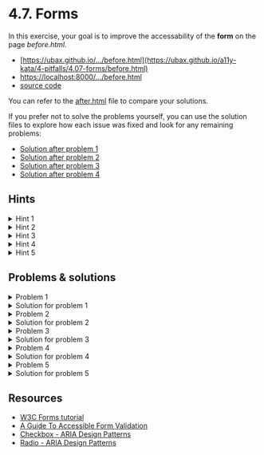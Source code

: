 # 4.7. Forms

In this exercise, your goal is to improve the accessability of the **form** on the page _before.html_.

- [https://ubax.github.io/.../before.html](https://ubax.github.io/a11y-kata/4-pitfalls/4.07-forms/before.html)
- [https://localhost:8000/.../before.html](http://localhost:8000/4-pitfalls/4.07-forms/before.html)
- [source code](./before.html)

You can refer to the [after.html](after.html) file to compare your solutions.

If you prefer not to solve the problems yourself, you can use the solution files to explore how each issue was fixed and look for any remaining problems:

- [Solution after problem 1](https://ubax.github.io/a11y-kata/4-pitfalls/4.07-forms/after-problem-1.html)
- [Solution after problem 2](https://ubax.github.io/a11y-kata/4-pitfalls/4.07-forms/after-problem-2.html)
- [Solution after problem 3](https://ubax.github.io/a11y-kata/4-pitfalls/4.07-forms/after-problem-3.html)
- [Solution after problem 4](https://ubax.github.io/a11y-kata/4-pitfalls/4.07-forms/after-problem-4.html)

## Hints

<details>
<summary>Hint 1</summary>

Try to locate the form controls using the screen reader.

- Mac: <kbd>VO + Cmd + J</kbd>
- Windows: <kbd>F</kbd>
- Android: <kbd>Swipe up + down</kbd> to choose form fields navigation. Then <kbd>Swipe down/up</kbd>.
- Android: <kbd>Twisting</kbd> to choose form fields navigation. Then <kbd>Swipe down/up</kbd>.

</details>

<details>
<summary>Hint 2</summary>

Try to select checkboxes and radios using the screen reader.

</details>

<details>
<summary>Hint 3</summary>

Turn on color blindness simulation in the browser. Then try to locate form controls with errors.

</details>
<details>
<summary>Hint 4</summary>

Focus form control with error using screen reader. Is the control announced differently then the control without error?

</details>

<details>
<summary>Hint 5</summary>

Try to distinguish required form fields using screen reader.

</details>

## Problems & solutions

<details>
<summary>Problem 1</summary>

There is no connection between form fields and labels. Thus screen reader cannot read the label for the form field and announces it as "edit text". [WCAG 3.3.2 - Labels or Instructions](https://www.w3.org/WAI/WCAG21/Understanding/labels-or-instructions.html)

</details>
<details>
<summary>Solution for problem 1</summary>

You need to connect the form field with the label. You can do it in three ways:

- Use `for` attribute in the label and `id` attribute in the form field.
  ```diff
  - <label>Name</label> <input type="text" id="name" name="name" />
  + <label for="name">Name</label> <input type="text" id="name" name="name" />
  ```
- Wrap the form field with the label.
  ```diff
  - <label>Name</label> <input type="text" id="name" name="name" />
  + <label>
  +  Name
  +  <input type="text" name="name" />
  + </label>
  ```
- Use `aria-labelledby` attribute in the form field.
  ```diff
  - <label>Name</label>
  + <label id="name-label">Name</label>
  - <input type="text" name="name" />
  + <input type="text" aria-labelledby="name-label" name="name" />
  ```

</details>

<details>
<summary>Problem 2</summary>

The lack of connection between the form fields and the labels is even more problematic for checkboxes and radio buttons. There should be a connection between controls inside the group and the group label. Also the individual controls should be connected with the labels.

</details>
<details>
<summary>Solution for problem 2</summary>

1. Radio buttons and checkboxes should be connected with the labels - all of the solutions from the previous problem can be used, but the best experience is when the form field is wrapped with the label.
   ```html
   <label>
     <input type="checkbox" name="monday" />
     Monday
   </label>
   ```
2. The group of checkboxes should be connected via list and group
   ```diff
   <label id="office-days-label">When do you come to the office?</label>
   <div role="group" class="checkbox-group">
   +  <ul aria-labelledby="office-days-label" class="checkbox-group">
   -  <input type="checkbox" name="monday" />
   -  <label> Monday </label>
   +   <li>
   +     <label>
   +       <input type="checkbox" name="monday" />
   +       Monday
   +     </label>
   +   </li>
       ...
   +  </ul>
   </div>
   ```
3. The group of radios should be connected to the group label, by using `aria-labelledby` attribute
   ```diff
   - <label>Gender</label>
   + <label id="gender-list-label">Gender</label>
   <div
   +  aria-labelledby="gender-list-label"
   +  role="radiogroup"
     class="radio-group"
   >
     <label>
       <input type="radio" name="gender" value="male" />
       Male
     </label>
     ...
   </div>
   ```

</details>

<details>
<summary>Problem 3</summary>

The `Password` input only displays error message when it is focused. Otherwise the only indication of the problem is a red border around the input. When user has a color blindness, they may not see the red border. [WCAG 1.4.1](https://www.w3.org/WAI/WCAG21/Understanding/use-of-color)

</details>
<details>
<summary>Solution for problem 3</summary>

You can:

- Always display the error message.
- Signal the error using other visual cues, like an icon

In the `before.html` file, you need to remove `fancy-error` class from the password's error `span`

```diff
- <span class="error fancy-error">This field is required</span>
+ <span class="error">This field is required</span>
```

</details>

<details>
<summary>Problem 4</summary>

When there is an error in the input, the screen reader does not announce it as invalid. [WCAG 3.3.1](https://www.w3.org/WAI/WCAG21/Understanding/error-identification.html)

</details>
<details>
<summary>Solution for problem 4</summary>

Add `aria-invalid="true"` attribute to the input field(s) with an error. For example:

```js
if (!email.value) {
  ...
  email.ariaInvalid = true;
} else {
  ...
  email.ariaInvalid = false;
}
```

</details>

<details>
<summary>Problem 5</summary>

Required fields are only marked with visual cues (`*`). This may be a problem for screen reader users.

</details>
<details>
<summary>Solution for problem 5</summary>

There are at least two solutions to this problem:

- Use `aria-required` attribute on the form field. This will only add the required attribute without the browser validation.
  ```diff
  - <input type="password" id="password" />
  + <input type="password" id="password" aria-required="true" />
  ```
- Use `required` attribute on the form field. This will also add browser validation, but it will display a default error message.
  ```diff
  - <input type="password" id="password" />
  + <input type="password" id="password" required="true" />
  ```

</details>

## Resources

- [W3C Forms tutorial](https://www.w3.org/WAI/tutorials/forms/)
- [A Guide To Accessible Form Validation](https://www.smashingmagazine.com/2023/02/guide-accessible-form-validation/)
- [Checkbox - ARIA Design Patterns](https://www.w3.org/WAI/ARIA/apg/patterns/checkbox/examples/checkbox/)
- [Radio - ARIA Design Patterns](https://www.w3.org/WAI/ARIA/apg/patterns/radio/)
